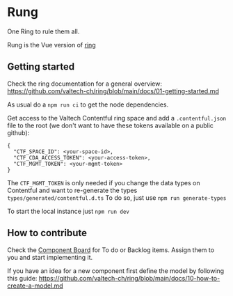 # Rung

One Ring to rule them all.

Rung is the Vue version of [ring](https://github.com/valtech-ch/ring/blob/main/docs/02-what-is-ring.md)

## Getting started

Check the ring documentation for a general overview: <https://github.com/valtech-ch/ring/blob/main/docs/01-getting-started.md>

As usual do a `npm run ci` to get the node dependencies.

Get access to the Valtech Contentful ring space and add a `.contentful.json` file to the root (we don't want to have these tokens available on a public github):
```
{
  "CTF_SPACE_ID": <your-space-id>,
  "CTF_CDA_ACCESS_TOKEN": <your-access-token>,
  "CTF_MGMT_TOKEN": <your-mgmt-token>
}

```
The `CTF_MGMT_TOKEN` is only needed if you change the data types on Contentful and want to re-generate the types `types/generated/contentful.d.ts`
To do so, just use `npm run generate-types`

To start the local instance just `npm run dev`

## How to contribute

Check the [Component Board](https://github.com/valtech-ch/rung/projects/1) for To do or Backlog items. Assign them to you and start implementing it.

If you have an idea for a new component first define the model by following this guide: <https://github.com/valtech-ch/ring/blob/main/docs/10-how-to-create-a-model.md>
